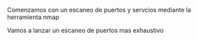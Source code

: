 Comenzamos con un escaneo de puertos y servcios mediante la herramienta nmap 

Vamos a lanzar un escaneo de puertos mas exhaustivo 

